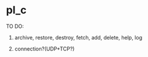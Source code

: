 # pl_c

TO DO:

1. archive, restore, destroy, fetch, add, delete, help, log

2. connection?(UDP+TCP?)
